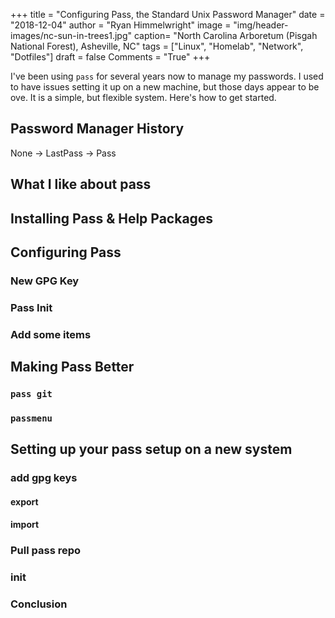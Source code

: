 +++
title  = "Configuring Pass, the Standard Unix Password Manager"
date   = "2018-12-04"
author = "Ryan Himmelwright"
image  = "img/header-images/nc-sun-in-trees1.jpg"
caption= "North Carolina Arboretum (Pisgah National Forest), Asheville, NC"
tags   = ["Linux", "Homelab", "Network", "Dotfiles"]
draft  = false
Comments = "True"
+++

I've been using `pass` for several years now to manage my passwords. I used to have issues setting
it up on a new machine, but those days appear to be ove. It is a simple, but flexible system.
Here's how to get started.

<!--more-->

## Password Manager History

None -> LastPass -> Pass

## What I like about pass

## Installing Pass & Help Packages

## Configuring Pass

### New GPG Key

### Pass Init

### Add some items

## Making Pass Better

### `pass git`

### `passmenu`


## Setting up your pass setup on a new system

### add gpg keys

#### export

#### import

### Pull pass repo

### init


### Conclusion
